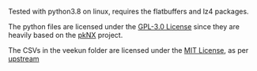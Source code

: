Tested with python3.8 on linux, requires the flatbuffers and lz4 packages.

The python files are licensed under the [GPL-3.0 License](LICENSE) since they are heavily based on the [pkNX](https://github.com/kwsch/pkNX) project.

The CSVs in the veekun folder are licensed under the [MIT License](https://github.com/veekun/pokedex/blob/master/LICENSE), as per [upstream](https://github.com/veekun/pokedex)
